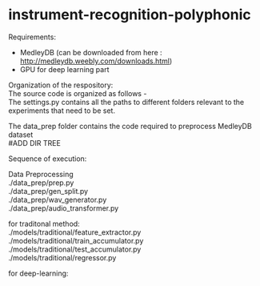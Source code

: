 # instrument-recognition-polyphonic
Requirements: 
* MedleyDB (can be downloaded from here : http://medleydb.weebly.com/downloads.html)
* GPU for deep learning part

Organization of the respository:  
The source code is organized as follows -  
The settings.py contains all the paths to different folders relevant to the experiments that need to be set.  

The data_prep folder contains the code required to preprocess MedleyDB dataset  
#ADD DIR TREE


Sequence of execution:  

Data Preprocessing  
./data_prep/prep.py  
./data_prep/gen_split.py  
./data_prep/wav_generator.py  
./data_prep/audio_transformer.py  

for traditonal method:  
./models/traditional/feature_extractor.py  
./models/traditional/train_accumulator.py  
./models/traditional/test_accumulator.py  
./models/traditional/regressor.py  

for deep-learning:  


